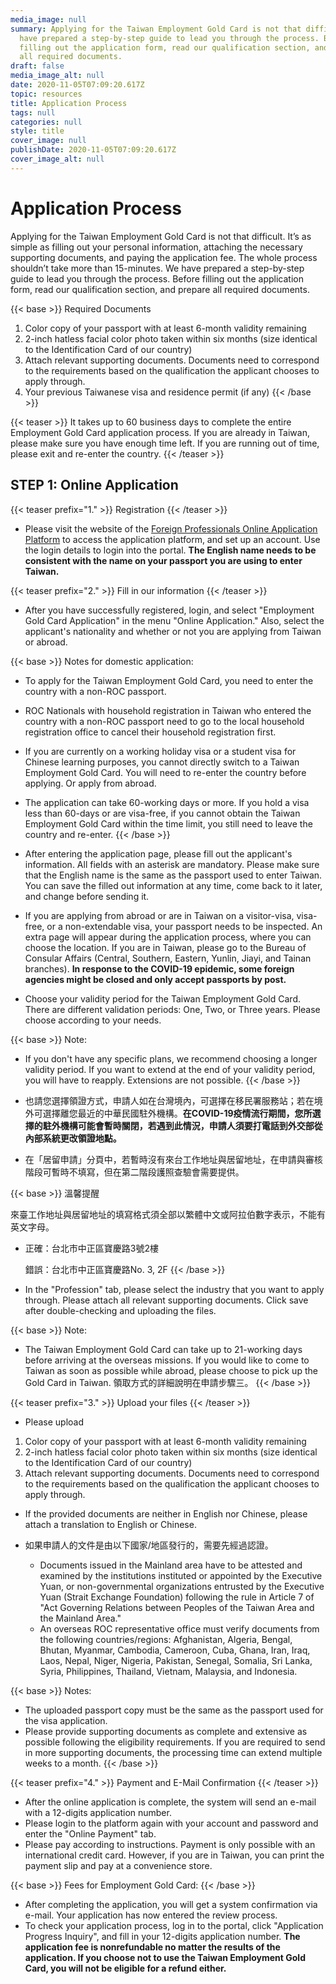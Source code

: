 ```yaml
---
media_image: null
summary: Applying for the Taiwan Employment Gold Card is not that difficult. We
  have prepared a step-by-step guide to lead you through the process. Before
  filling out the application form, read our qualification section, and prepare
  all required documents.
draft: false
media_image_alt: null
date: 2020-11-05T07:09:20.617Z
topic: resources
title: Application Process
tags: null
categories: null
style: title
cover_image: null
publishDate: 2020-11-05T07:09:20.617Z
cover_image_alt: null
---
```

# Application Process

Applying for the Taiwan Employment Gold Card is not that difficult. It’s as simple as filling out your personal information, attaching the necessary supporting documents, and paying the application fee. The whole process shouldn’t take more than 15-minutes. We have prepared a step-by-step guide to lead you through the process. Before filling out the application form, read our qualification section, and prepare all required documents. 

{{< base >}}
Required Documents

1. Color copy of your passport with at least 6-month validity remaining 
2. 2-inch hatless facial color photo taken within six months (size identical to the Identification Card of our country)
3. Attach relevant supporting documents. Documents need to correspond to the requirements based on the qualification the applicant chooses to apply through.
4. Your previous Taiwanese visa and residence permit (if any)
{{< /base >}}

{{< teaser >}}
It takes up to 60 business days to complete the entire Employment Gold Card application process. If you are already in Taiwan, please make sure you have enough time left. If you are running out of time, please exit and re-enter the country.
{{< /teaser >}}

## STEP 1: Online Application

{{< teaser prefix="1." >}}
Registration
{{< /teaser >}}

* Please visit the website of the [Foreign Professionals Online Application Platform](https://coa.immigration.gov.tw/coa-frontend/four-in-one/entry/) to access the application platform, and set up an account. Use the login details to login into the portal. **The English name needs to be consistent with the name on your passport you are using to enter Taiwan.**

{{< teaser prefix="2." >}}
Fill in our information
{{< /teaser >}}

* After you have successfully registered, login, and select "Employment Gold Card Application" in the menu "Online Application." Also, select the applicant's nationality and whether or not you are applying from Taiwan or abroad.

{{< base >}}
Notes for domestic application: 

* To apply for the Taiwan Employment Gold Card, you need to enter the country with a non-ROC passport. 
* ROC Nationals with household registration in Taiwan who entered the country with a non-ROC passport need to go to the local household registration office to cancel their household registration first.
* If you are currently on a working holiday visa or a student visa for Chinese learning purposes, you cannot directly switch to a Taiwan Employment Gold Card. You will need to re-enter the country before applying. Or apply from abroad. 
* The application can take 60-working days or more. If you hold a visa less than 60-days or are visa-free, if you cannot obtain the Taiwan Employment Gold Card within the time limit, you still need to leave the country and re-enter.
{{< /base >}}

* After entering the application page, please fill out the applicant's information. All fields with an asterisk are mandatory. Please make sure that the English name is the same as the passport used to enter Taiwan. You can save the filled out information at any time, come back to it later, and change before sending it.
* If you are applying from abroad or are in Taiwan on a visitor-visa, visa-free, or a non-extendable visa, your passport needs to be inspected. An extra page will appear during the application process, where you can choose the location. If you are in Taiwan, please go to the Bureau of Consular Affairs (Central, Southern, Eastern, Yunlin, Jiayi, and Tainan branches). **In response to the COVID-19 epidemic, some foreign agencies might be closed and only accept passports by post.** 
* Choose your validity period for the Taiwan Employment Gold Card. There are different validation periods: One, Two, or Three years. Please choose according to your needs. 

{{< base >}}
Note:

* If you don't have any specific plans, we recommend choosing a longer validity period. If you want to extend at the end of your validity period, you will have to reapply. Extensions are not possible.
{{< /base >}}

* 也請您選擇領證方式，申請人如在台灣境內，可選擇在移民署服務站；若在境外可選擇離您最近的中華民國駐外機構。**在COVID-19疫情流行期間，您所選擇的駐外機構可能會暫時關閉，若遇到此情況，申請人須要打電話到外交部從內部系統更改領證地點。**
* 在「居留申請」分頁中，若暫時沒有來台工作地址與居留地址，在申請與審核階段可暫時不填寫，但在第二階段護照查驗會需要提供。

{{< base >}}
溫馨提醒

來臺工作地址與居留地址的填寫格式須全部以繁體中文或阿拉伯數字表示，不能有英文字母。

* 正確：台北市中正區寶慶路3號2樓

  錯誤：台北市中正區寶慶路No. 3, 2F
{{< /base >}}

* In the "Profession" tab, please select the industry that you want to apply through. Please attach all relevant supporting documents. Click save after double-checking and uploading the files. 

{{< base >}}
Note: 

* The Taiwan Employment Gold Card can take up to 21-working days before arriving at the overseas missions. If you would like to come to Taiwan as soon as possible while abroad, please choose to pick up the Gold Card in Taiwan. 領取方式的詳細說明在申請步驟三。
{{< /base >}}

{{< teaser prefix="3." >}}
Upload your files
{{< /teaser >}}

* Please upload 

1. Color copy of your passport with at least 6-month validity remaining 
2. 2-inch hatless facial color photo taken within six months (size identical to the Identification Card of our country)
3. Attach relevant supporting documents. Documents need to correspond to the requirements based on the qualification the applicant chooses to apply through. 

* If the provided documents are neither in English nor Chinese, please attach a translation to English or Chinese. 
* 如果申請人的文件是由以下國家/地區發行的，需要先經過認證。

  * Documents issued in the Mainland area have to be attested and examined by the institutions instituted or appointed by the Executive Yuan, or non-governmental organizations entrusted by the Executive Yuan (Strait Exchange Foundation) following the rule in Article 7 of "Act Governing Relations between Peoples of the Taiwan Area and the Mainland Area."
  * An overseas ROC representative office must verify documents from the following countries/regions: Afghanistan, Algeria, Bengal, Bhutan, Myanmar, Cambodia, Cameroon, Cuba, Ghana, Iran, Iraq, Laos, Nepal, Niger, Nigeria, Pakistan, Senegal, Somalia, Sri Lanka, Syria, Philippines, Thailand, Vietnam, Malaysia, and Indonesia.

{{< base >}}
Notes: 

* The uploaded passport copy must be the same as the passport used for the visa application.
* Please provide supporting documents as complete and extensive as possible following the eligibility requirements. If you are required to send in more supporting documents, the processing time can extend multiple weeks to a month.
{{< /base >}}

{{< teaser prefix="4." >}}
Payment and E-Mail Confirmation
{{< /teaser >}}

* After the online application is complete, the system will send an e-mail with a 12-digits application number.
* Please login to the platform again with your account and password and enter the "Online Payment" tab.
* Please pay according to instructions. Payment is only possible with an international credit card. However, if you are in Taiwan, you can print the payment slip and pay at a convenience store.

{{< base >}}
Fees for Employment Gold Card:
{{< /base >}}

* After completing the application, you will get a system confirmation via e-mail. Your application has now entered the review process. 
* To check your application process, log in to the portal, click "Application Progress Inquiry", and fill in your 12-digits application number. **The application fee is nonrefundable no matter the results of the application. If you choose not to use the Taiwan Employment Gold Card, you will not be eligible for a refund either.**